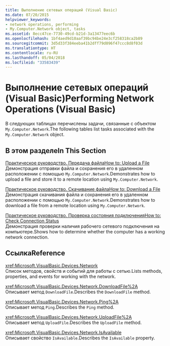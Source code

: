 ```yaml
---
title: Выполнение сетевых операций (Visual Basic)
ms.date: 07/20/2015
helpviewer_keywords:
- network operations, performing
- My.Computer.Network object, tasks
ms.assetid: 8ecc47ce-7730-49cd-b21d-3a13477eec6b
ms.openlocfilehash: 1bf4aed9d10aaf39bc94be24e3cf258318ca2b89
ms.sourcegitcommit: 3d5d33f384eeba41b2dff79d096f47ccc8d8f03d
ms.translationtype: HT
ms.contentlocale: ru-RU
ms.lasthandoff: 05/04/2018
ms.locfileid: "33583439"
---
```

# <a name="performing-network-operations-visual-basic"></a><span data-ttu-id="01249-102">Выполнение сетевых операций (Visual Basic)</span><span class="sxs-lookup"><span data-stu-id="01249-102">Performing Network Operations (Visual Basic)</span></span>
<span data-ttu-id="01249-103">В следующих таблицах перечислены задачи, связанные с объектом `My.Computer.Network`.</span><span class="sxs-lookup"><span data-stu-id="01249-103">The following tables list tasks associated with the `My.Computer.Network` object.</span></span>  
  
## <a name="in-this-section"></a><span data-ttu-id="01249-104">В этом разделе</span><span class="sxs-lookup"><span data-stu-id="01249-104">In This Section</span></span>  
 [<span data-ttu-id="01249-105">Практическое руководство. Передача файла</span><span class="sxs-lookup"><span data-stu-id="01249-105">How to: Upload a File</span></span>](../../../../visual-basic/developing-apps/programming/computer-resources/how-to-upload-a-file.md)  
 <span data-ttu-id="01249-106">Демонстрация отправки файла и сохранения его в удаленном расположении с помощью `My.Computer.Network`.</span><span class="sxs-lookup"><span data-stu-id="01249-106">Demonstrates how to upload a file and store it to a remote location using `My.Computer.Network`.</span></span>  
  
 [<span data-ttu-id="01249-107">Практическое руководство. Скачивание файла</span><span class="sxs-lookup"><span data-stu-id="01249-107">How to: Download a File</span></span>](../../../../visual-basic/developing-apps/programming/computer-resources/how-to-download-a-file.md)  
 <span data-ttu-id="01249-108">Демонстрация скачивания файла и сохранения его в удаленном расположении с помощью `My.Computer.Network`.</span><span class="sxs-lookup"><span data-stu-id="01249-108">Demonstrates how to download a file from a remote location using `My.Computer.Network`.</span></span>  
  
 [<span data-ttu-id="01249-109">Практическое руководство. Проверка состояния подключения</span><span class="sxs-lookup"><span data-stu-id="01249-109">How to: Check Connection Status</span></span>](../../../../visual-basic/developing-apps/programming/computer-resources/how-to-check-connection-status.md)  
 <span data-ttu-id="01249-110">Демонстрация проверки наличия рабочего сетевого подключения на компьютере.</span><span class="sxs-lookup"><span data-stu-id="01249-110">Shows how to determine whether the computer has a working network connection.</span></span>  
  
## <a name="reference"></a><span data-ttu-id="01249-111">Ссылка</span><span class="sxs-lookup"><span data-stu-id="01249-111">Reference</span></span>  
 <xref:Microsoft.VisualBasic.Devices.Network>  
 <span data-ttu-id="01249-112">Список методов, свойств и событий для работы с сетью.</span><span class="sxs-lookup"><span data-stu-id="01249-112">Lists methods, properties, and events for working with the network.</span></span>  
  
 <xref:Microsoft.VisualBasic.Devices.Network.DownloadFile%2A>  
 <span data-ttu-id="01249-113">Описывает метод `DownloadFile`.</span><span class="sxs-lookup"><span data-stu-id="01249-113">Describes the `DownloadFile` method.</span></span>  
  
 <xref:Microsoft.VisualBasic.Devices.Network.Ping%2A>  
 <span data-ttu-id="01249-114">Описывает метод `Ping`.</span><span class="sxs-lookup"><span data-stu-id="01249-114">Describes the `Ping` method.</span></span>  
  
 <xref:Microsoft.VisualBasic.Devices.Network.UploadFile%2A>  
 <span data-ttu-id="01249-115">Описывает метод `UploadFile`.</span><span class="sxs-lookup"><span data-stu-id="01249-115">Describes the `UploadFile` method.</span></span>  
  
 <xref:Microsoft.VisualBasic.Devices.Network.IsAvailable>  
 <span data-ttu-id="01249-116">Описывает свойство `IsAvailable`.</span><span class="sxs-lookup"><span data-stu-id="01249-116">Describes the `IsAvailable` property.</span></span>

